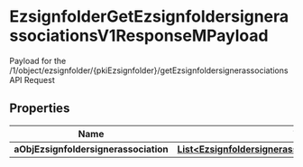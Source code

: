 

# EzsignfolderGetEzsignfoldersignerassociationsV1ResponseMPayload

Payload for the /1/object/ezsignfolder/{pkiEzsignfolder}/getEzsignfoldersignerassociations API Request

## Properties

Name | Type | Description | Notes
------------ | ------------- | ------------- | -------------
**aObjEzsignfoldersignerassociation** | [**List&lt;EzsignfoldersignerassociationResponseCompound&gt;**](EzsignfoldersignerassociationResponseCompound.md) |  | 




